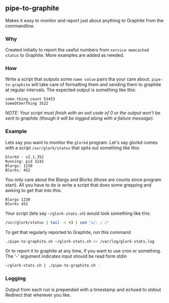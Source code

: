 ## pipe-to-graphite
Makes it easy to monitor and report just about anything to Graphite
from the commandline.

### Why
Created initially to report the useful numbers from `service memcached status`
to Graphite.  More examples are added as needed.

### How
Write a script that outputs some `name value` pairs tha your care about.
`pipe-to-graphite` will take care of formatting them and sending them
to graphite at regular intervals. The expected output is something like this:

```
some.thing.count 53453
SomeOtherThing 3522
```

_NOTE: Your script must finish with an exit code of 0 or the output won't be
sent to graphite (though it will be logged along with a failure message)._

### Example
Lets say you want to monitor the `glorkd` program. Let's say glorkd comes with
a script `/usr/glork/status` that spits out something like this:

```
Glorkd - v2.1.352
Running: pid 3242
Blargs: 1230
Blorks: 452
```

You only care about the Blargs and Blorks (those are counts since
program start).  All you have to do is write a script that does some grepping
and awking to get that into this:

```
Blargs 1230
Blorks 452
```

Your script (lets say `~/glork-stats.sh`) would look something like this:

```bash
/usr/glork/status | tail -n +3 | sed "s/: / /"
```

To get that regularly reported to Graphite, run this command

```bash
./pipe-to-graphite.sh ~/glork-stats.sh >> /var/log/glork-stats.log
```

Or to report it to graphite at any time, if you want to use cron or something.
The '-' argument indicates input should be read form stdin

```bash
~/glork-stats.sh | ./pipe-to-graphite.sh -
```

### Logging
Output from each run is prepended with a timestamp and echoed to stdout
Redirect that wherever you like.
